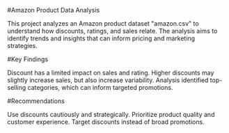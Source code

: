 #Amazon Product Data Analysis

This project analyzes an Amazon product dataset "amazon.csv" to understand how discounts, ratings, and sales relate.
The analysis aims to identify trends and insights that can inform pricing and marketing strategies.

#Key Findings

Discount has a limited impact on sales and rating.
Higher discounts may slightly increase sales, but also increase variability.
Analysis identified top-selling categories, which can inform targeted promotions.

#Recommendations

Use discounts cautiously and strategically.
Prioritize product quality and customer experience.
Target discounts instead of broad promotions.

